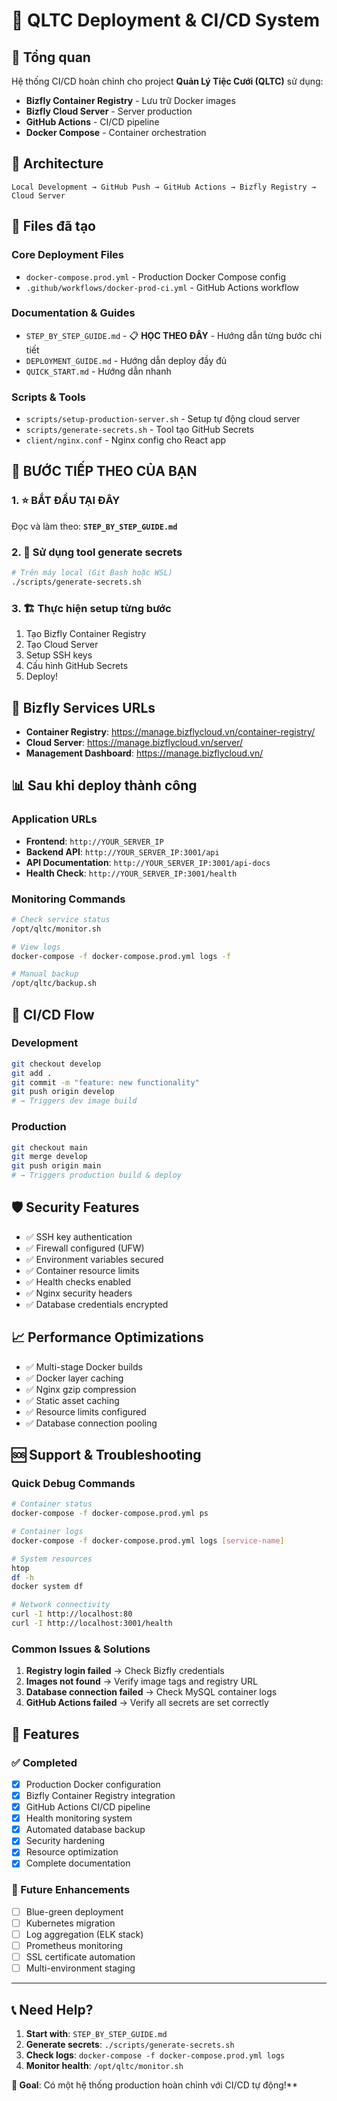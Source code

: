 # 🎯 QLTC Deployment & CI/CD System

## 📖 Tổng quan

Hệ thống CI/CD hoàn chỉnh cho project **Quản Lý Tiệc Cưới (QLTC)** sử dụng:
- **Bizfly Container Registry** - Lưu trữ Docker images
- **Bizfly Cloud Server** - Server production  
- **GitHub Actions** - CI/CD pipeline
- **Docker Compose** - Container orchestration

## 🚀 Architecture

```
Local Development → GitHub Push → GitHub Actions → Bizfly Registry → Cloud Server
```

## 📁 Files đã tạo

### Core Deployment Files
- `docker-compose.prod.yml` - Production Docker Compose config
- `.github/workflows/docker-prod-ci.yml` - GitHub Actions workflow

### Documentation & Guides  
- `STEP_BY_STEP_GUIDE.md` - 📋 **HỌC THEO ĐÂY** - Hướng dẫn từng bước chi tiết
- `DEPLOYMENT_GUIDE.md` - Hướng dẫn deploy đầy đủ
- `QUICK_START.md` - Hướng dẫn nhanh

### Scripts & Tools
- `scripts/setup-production-server.sh` - Setup tự động cloud server
- `scripts/generate-secrets.sh` - Tool tạo GitHub Secrets
- `client/nginx.conf` - Nginx config cho React app

## 🎯 **BƯỚC TIẾP THEO CỦA BẠN**

### 1. ⭐ **BẮT ĐẦU TẠI ĐÂY**
Đọc và làm theo: **`STEP_BY_STEP_GUIDE.md`**

### 2. 🔧 **Sử dụng tool generate secrets**
```bash
# Trên máy local (Git Bash hoặc WSL)
./scripts/generate-secrets.sh
```

### 3. 🏗️ **Thực hiện setup từng bước**
1. Tạo Bizfly Container Registry
2. Tạo Cloud Server
3. Setup SSH keys
4. Cấu hình GitHub Secrets
5. Deploy!

## 🔗 **Bizfly Services URLs**

- **Container Registry**: https://manage.bizflycloud.vn/container-registry/
- **Cloud Server**: https://manage.bizflycloud.vn/server/
- **Management Dashboard**: https://manage.bizflycloud.vn/

## 📊 **Sau khi deploy thành công**

### Application URLs
- **Frontend**: `http://YOUR_SERVER_IP`
- **Backend API**: `http://YOUR_SERVER_IP:3001/api`  
- **API Documentation**: `http://YOUR_SERVER_IP:3001/api-docs`
- **Health Check**: `http://YOUR_SERVER_IP:3001/health`

### Monitoring Commands
```bash
# Check service status
/opt/qltc/monitor.sh

# View logs
docker-compose -f docker-compose.prod.yml logs -f

# Manual backup  
/opt/qltc/backup.sh
```

## 🔄 **CI/CD Flow**

### Development
```bash
git checkout develop
git add .
git commit -m "feature: new functionality"
git push origin develop
# → Triggers dev image build
```

### Production  
```bash
git checkout main
git merge develop
git push origin main
# → Triggers production build & deploy
```

## 🛡️ **Security Features**

- ✅ SSH key authentication
- ✅ Firewall configured (UFW)
- ✅ Environment variables secured
- ✅ Container resource limits
- ✅ Health checks enabled
- ✅ Nginx security headers
- ✅ Database credentials encrypted

## 📈 **Performance Optimizations**

- ✅ Multi-stage Docker builds
- ✅ Docker layer caching
- ✅ Nginx gzip compression
- ✅ Static asset caching
- ✅ Resource limits configured
- ✅ Database connection pooling

## 🆘 **Support & Troubleshooting**

### Quick Debug Commands
```bash
# Container status
docker-compose -f docker-compose.prod.yml ps

# Container logs
docker-compose -f docker-compose.prod.yml logs [service-name]

# System resources
htop
df -h
docker system df

# Network connectivity
curl -I http://localhost:80
curl -I http://localhost:3001/health
```

### Common Issues & Solutions
1. **Registry login failed** → Check Bizfly credentials
2. **Images not found** → Verify image tags and registry URL
3. **Database connection failed** → Check MySQL container logs
4. **GitHub Actions failed** → Verify all secrets are set correctly

## 🎉 **Features**

### ✅ Completed
- [x] Production Docker configuration
- [x] Bizfly Container Registry integration
- [x] GitHub Actions CI/CD pipeline
- [x] Health monitoring system
- [x] Automated database backup
- [x] Security hardening
- [x] Resource optimization
- [x] Complete documentation

### 🔮 Future Enhancements
- [ ] Blue-green deployment
- [ ] Kubernetes migration  
- [ ] Log aggregation (ELK stack)
- [ ] Prometheus monitoring
- [ ] SSL certificate automation
- [ ] Multi-environment staging

---

## 📞 **Need Help?**

1. **Start with**: `STEP_BY_STEP_GUIDE.md`
2. **Generate secrets**: `./scripts/generate-secrets.sh`
3. **Check logs**: `docker-compose -f docker-compose.prod.yml logs`
4. **Monitor health**: `/opt/qltc/monitor.sh`

**🎯 Goal**: Có một hệ thống production hoàn chỉnh với CI/CD tự động!** 